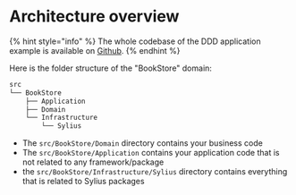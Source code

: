 # Architecture overview

{% hint style="info" %}
The whole codebase of the DDD application example is available on [Github](https://github.com/loic425/sylius-stack-ddd).
{% endhint %}

Here is the folder structure of the "BookStore" domain:

```txt
src
└── BookStore
    ├── Application
    ├── Domain
    └── Infrastructure
        └── Sylius
```

* The `src/BookStore/Domain` directory contains your business code
* The `src/BookStore/Application` contains your application code that is not related to any framework/package
* the `src/BookStore/Infrastructure/Sylius` directory contains everything that is related to Sylius packages
